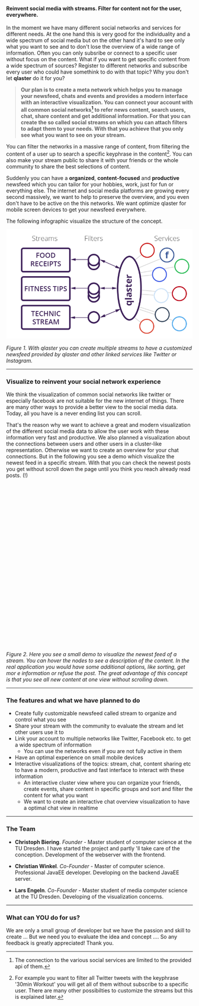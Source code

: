 
#### Reinvent social media with streams. Filter for content not for the user, everywhere.

In the moment we have many different social networks and services for different needs. At the one hand this is very good for the individuality and a wide spectrum of social media but on the other hand it's hard to see only what you want to see and to don't lose the overview of a wide range of information. Often you can only subsribe or connect to a specific user without focus on the content. What if you want to get specific content from a wide spectrum of sources? Register to different networks and subscribe every user who could have somethink to do with that topic? Why you don't let **qlaster** do it for you?

> **Our plan is to create a meta network which helps you to manage your newsfeed, chats and events and provides a modern interface with an interactive visualization.
You can connect your account with all common social networks[^1] to refer news content, search users, chat, share content and get additional information. For that you can create the so called social streams on which you can attach filters to adapt them to your needs. With that you achieve that you only see what you want to see on your stream.**

You can filter the networks in a massive range of content, from filtering the content of a user up to search a specific keyphrase in the content[^2]. You can also make your stream public to share it with your friends or the whole community to share the best selections of content.

Suddenly you can have a **organized**, **content-focused** and **productive** newsfeed which you can tailor for your hobbies, work, just for fun or everything else. The internet and social media platforms are growing every second massively, we want to help to preserve the overview, and you even don't have to be active on the this networks.
We want optimize qlaster for mobile screen devices to get your newsfeed everywhere.

The following infographic visualize the structure of the concept.

![info](images/infographic.png "info")

_Figure 1. With qlaster you can create multiple streams to have a customized newsfeed provided by qlaster and other linked services like Twitter or Instagram._

---

### Visualize to reinvent your social network experience

We think the visualization of common social networks like twitter or especially facebook are not suitable for the new internet of things. There are many other ways to provide a better view to the social media data. Today, all you have is a never ending list you can scroll.

That's the reason why we want to achieve a great and modern visualization of the different social media data to allow the user work with these information very fast and productive. We also planned a visualization about the connections between users and other users in a cluster-like representation. Otherwise we want to create an overview for your chat connections.
But in the following you see a demo which visualize the newest feed in a specific stream. With that you can check the newest posts you get without scroll down the page until you think you reach already read posts. (!)

<div class="demo-wrapper">
    <div class="tooltip">
        <div class="avatar">
            <img src=""/>
        </div>
        <div class="info">
            <div class="author"></div>
            <div class="date"></div>
        </div>
        <div class="text"></div>
        <div class="image">
            <img src=""/>
        </div>
    </div>
    <svg id="newestFeedVisDemo" width="400" height="400"></svg>
</div>


<script src='js/jquery.min.js'>{newline}</script>
<script src='js/d3.min.js'>{newline}</script>
<script src='js/nodeGridDemo.js'>{newline}</script>
<script src='js/snippets/feedData.js'>{newline}</script>
<script src='js/snippets/newestFeedVisDemo.js'>{newline}</script>
_Figure 2. Here you see a small demo to visualize the newest feed of a stream. You can hover the nodes to see a
description of the content. In the real application you would have some additional options, like sorting, get mor e information or refuse the post. The great advantage of this concept is that you see all new content at one view without scrolling down._

<!--![streams](images/stream-big.png "streams")-->

---

### The features and what we have planned to do

- Create fully customizable newsfeed called stream to organize and control what you see
- Share your stream with the community to evaluate the stream and let other users use it to
- Link your account to multiple networks like Twitter, Facebook etc. to get a wide spectrum of information
    - You can use the networks even if you are not fully active in them
- Have an optimal experience on small mobile devices
- Interactive visualizations of the topics: stream, chat, content sharing etc to have a modern, productive and fast interface to interact with these information
    - An interactive cluster view where you can organize your friends, create events, share content in specific groups and sort and filter the content for what you want
    - We want to create an interactive chat overview visualization to have a optimal chat view in realtime

---

### The Team

- **Christoph Biering**. _Founder_ - Master student of computer science at the TU Dresden. I have started the project and partly 'll take care of the conception. Development of the webserver with the frontend.

- **Christian Winkel**. _Co-Founder_ - Master of computer science. Professional JavaEE developer. Developing on the backend JavaEE server.

- **Lars Engeln**. _Co-Founder_ - Master student of media computer science at the TU Dresden. Developing of the visualization concerns.

---

### What can YOU do for us?
We are only a small group of developer but we have the passion and skill to create ...
But we need you to evaluate the idea and concept .... So any feedback is greatly appreciated! Thank you.

[^1]: The connection to the various social services are limited to the provided api of them.
[^2]: For example you want to filter all Twitter tweets with the keyphrase '30min Workout' you will get all of them without subscribe to a specific user. There are many other possibilties to customize the streams but this is explained later.
